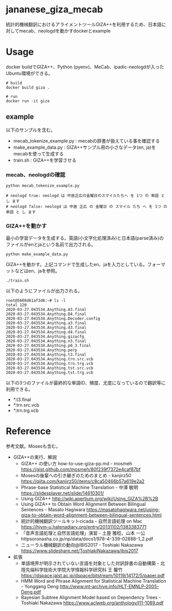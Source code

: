 # jananese_giza_mecab
統計的機械翻訳におけるアライメントツールGIZA++を利用するため、日本語に対してmecab、neologdを動かすdockerとexample

# Usage

docker buildでGIZA++、Python (pyenv)、MeCab、ipadic-neologdが入ったUbuntu環境ができる。
```
# build
docker build giza .

# run
docker run -it giza
```

## example

以下のサンプルを含む。

 - mecab_tokenize_example.py : mecabの辞書が扱えている事を確認する
 - make_example_data.py : GIZA++サンプル用の小さなデータ(en, ja)をmecabを使って生成する
 - train.sh : GIZA++を学習させる

### mecab、neologdの確認

```
python mecab_tokenize_example.py

# neologd true: neologd は 中居正広の金曜日のスマイルたちへ を 1つ の 単語 と し ます
# neologd false: neologd は 中居 正広 の 金曜日 の スマイル たち へ を 1つ の 単語 と し ます
```

### GIZA++を動かす

最小の学習データを生成する。英語(小文字化処理済み)と日本語(parse済み)のファイルがenとjaという名前で出力される。
```
python make_example_data.py
```

GIZA++を動かす。上記コマンドで生成したen、jaを入力としている。フォーマットなどはen、jaを参照。
```
./train.sh
```

以下のようにファイルが出力される。
```
root@5608d61af3d6:~# ls -l
total 120
2020-03-27.043534.Anything.A3.final
2020-03-27.043534.Anything.D4.final
2020-03-27.043534.Anything.Decoder.config
2020-03-27.043534.Anything.a3.final
2020-03-27.043534.Anything.d3.final
2020-03-27.043534.Anything.d4.final
2020-03-27.043534.Anything.gizacfg
2020-03-27.043534.Anything.n3.final
2020-03-27.043534.Anything.p0_3.final
2020-03-27.043534.Anything.perp
2020-03-27.043534.Anything.t3.final
2020-03-27.043534.Anything.trn.src.vcb
2020-03-27.043534.Anything.trn.trg.vcb
2020-03-27.043534.Anything.tst.src.vcb
2020-03-27.043534.Anything.tst.trg.vcb
```

以下の3つのファイルが最終的な単語ID、頻度、尤度になっているので翻訳等に利用できる。
- *.t3.final
- *.trn.src.vcb
- *.trn.trg.vcb 


# Reference
参考文献。Mosesも含む。

 - GIZA++の実行、解説
    - GIZA++ の使い方 how-to-use-giza-pp.md - mosmeh https://gist.github.com/mosmeh/80f239f7372e4caf87bf
    - Mosesの後輩への引き継ぎのためのまとめ - kanjirz50 https://qiita.com/kanjirz50/items/c8ca50466b57a619e2a2
    - Phrase-base Statistical Machine Translation - 中澤 敏明 https://slidesplayer.net/slide/14610301/
    - Using GIZA++ http://wiki.apertium.org/wiki/Using_GIZA%2B%2B
	- Using GIZA++ to Obtain Word Alignment Between Bilingual Sentences - Masato Hagiwara https://masatohagiwara.net/using-giza-to-obtain-word-alignment-between-bilingual-sentences.html
	- 統計的機械翻訳ツールキットcicada - 自然言語処理 on Mac https://hjym-u.hatenadiary.org/entry/20131102/1383383771
	- 「音声言語処理と自然言語処理」演習 - 土屋 雅稔，山本 一公 httpsoronasha.co.jp/np/data/docs1/978-4-339-02888-1_2.pdf
    - ニューラル機械翻訳の動向@IBIS2017 - Toshiaki Nakazawa https://www.slideshare.net/ToshiakiNakazawa/ibis2017
 - 拡張
    - 単語境界が明示されていない言語を対象とした対訳辞書の自動構築 - 北陸先端科学技術大学院大学情報科学研究科 王 馨竹 https://dspace.jaist.ac.jp/dspace/bitstream/10119/14172/5/paper.pdf
	- HMM Word and Phrase Alignment for Statistical Machine Translation - Yonggang Deng http://www.mt-archive.info/HLT-EMNLP-2005-Deng.pdf
    - Bayesian Subtree Alignment Model based on Dependency Trees - Toshiaki Nakazawa https://www.aclweb.org/anthology/I11-1089.pdf
